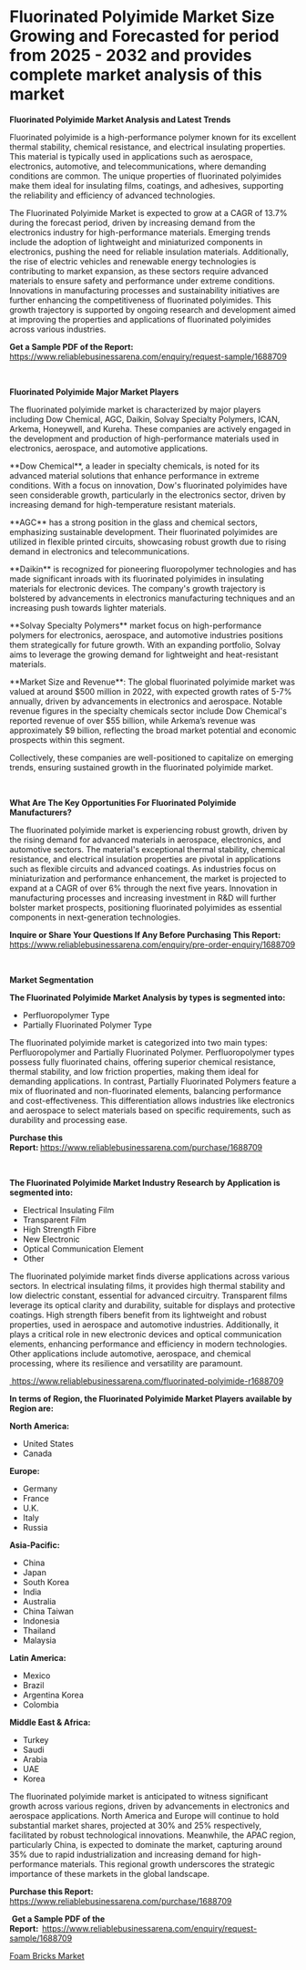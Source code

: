 <p><h1>Fluorinated Polyimide Market Size Growing and Forecasted for period from 2025 - 2032 and provides complete market analysis of this market</h1></p><p><strong>Fluorinated Polyimide Market Analysis and Latest Trends</strong></p>
<p><p>Fluorinated polyimide is a high-performance polymer known for its excellent thermal stability, chemical resistance, and electrical insulating properties. This material is typically used in applications such as aerospace, electronics, automotive, and telecommunications, where demanding conditions are common. The unique properties of fluorinated polyimides make them ideal for insulating films, coatings, and adhesives, supporting the reliability and efficiency of advanced technologies.</p><p>The Fluorinated Polyimide Market is expected to grow at a CAGR of 13.7% during the forecast period, driven by increasing demand from the electronics industry for high-performance materials. Emerging trends include the adoption of lightweight and miniaturized components in electronics, pushing the need for reliable insulation materials. Additionally, the rise of electric vehicles and renewable energy technologies is contributing to market expansion, as these sectors require advanced materials to ensure safety and performance under extreme conditions. Innovations in manufacturing processes and sustainability initiatives are further enhancing the competitiveness of fluorinated polyimides. This growth trajectory is supported by ongoing research and development aimed at improving the properties and applications of fluorinated polyimides across various industries.</p></p>
<p><strong>Get a Sample PDF of the Report:&nbsp;</strong> <a href="https://www.reliablebusinessarena.com/enquiry/request-sample/1688709?utm_campaign=2631&utm_medium=2&utm_source=Github&utm_content=ia&utm_term=01042025&utm_id=fluorinated-polyimide">https://www.reliablebusinessarena.com/enquiry/request-sample/1688709</a></p>
<p>&nbsp;</p>
<p><strong>Fluorinated Polyimide Major Market Players</strong></p>
<p><p>The fluorinated polyimide market is characterized by major players including Dow Chemical, AGC, Daikin, Solvay Specialty Polymers, ICAN, Arkema, Honeywell, and Kureha. These companies are actively engaged in the development and production of high-performance materials used in electronics, aerospace, and automotive applications.</p><p>**Dow Chemical**, a leader in specialty chemicals, is noted for its advanced material solutions that enhance performance in extreme conditions. With a focus on innovation, Dow's fluorinated polyimides have seen considerable growth, particularly in the electronics sector, driven by increasing demand for high-temperature resistant materials.</p><p>**AGC** has a strong position in the glass and chemical sectors, emphasizing sustainable development. Their fluorinated polyimides are utilized in flexible printed circuits, showcasing robust growth due to rising demand in electronics and telecommunications. </p><p>**Daikin** is recognized for pioneering fluoropolymer technologies and has made significant inroads with its fluorinated polyimides in insulating materials for electronic devices. The company's growth trajectory is bolstered by advancements in electronics manufacturing techniques and an increasing push towards lighter materials.</p><p>**Solvay Specialty Polymers** market focus on high-performance polymers for electronics, aerospace, and automotive industries positions them strategically for future growth. With an expanding portfolio, Solvay aims to leverage the growing demand for lightweight and heat-resistant materials.</p><p>**Market Size and Revenue**: The global fluorinated polyimide market was valued at around $500 million in 2022, with expected growth rates of 5-7% annually, driven by advancements in electronics and aerospace. Notable revenue figures in the specialty chemicals sector include Dow Chemical's reported revenue of over $55 billion, while Arkema’s revenue was approximately $9 billion, reflecting the broad market potential and economic prospects within this segment.</p><p>Collectively, these companies are well-positioned to capitalize on emerging trends, ensuring sustained growth in the fluorinated polyimide market.</p></p>
<p>&nbsp;</p>
<p><strong>What Are The Key Opportunities For Fluorinated Polyimide Manufacturers?</strong></p>
<p><p>The fluorinated polyimide market is experiencing robust growth, driven by the rising demand for advanced materials in aerospace, electronics, and automotive sectors. The material's exceptional thermal stability, chemical resistance, and electrical insulation properties are pivotal in applications such as flexible circuits and advanced coatings. As industries focus on miniaturization and performance enhancement, the market is projected to expand at a CAGR of over 6% through the next five years. Innovation in manufacturing processes and increasing investment in R&D will further bolster market prospects, positioning fluorinated polyimides as essential components in next-generation technologies.</p></p>
<p><strong>Inquire or Share Your Questions If Any Before Purchasing This Report:</strong> <a href="https://www.reliablebusinessarena.com/enquiry/pre-order-enquiry/1688709?utm_campaign=2631&utm_medium=2&utm_source=Github&utm_content=ia&utm_term=01042025&utm_id=fluorinated-polyimide">https://www.reliablebusinessarena.com/enquiry/pre-order-enquiry/1688709</a></p>
<p>&nbsp;</p>
<p><strong>Market Segmentation</strong></p>
<p><strong>The Fluorinated Polyimide Market Analysis by types is segmented into:</strong></p>
<p><ul><li>Perfluoropolymer Type</li><li>Partially Fluorinated Polymer Type</li></ul></p>
<p><p>The fluorinated polyimide market is categorized into two main types: Perfluoropolymer and Partially Fluorinated Polymer. Perfluoropolymer types possess fully fluorinated chains, offering superior chemical resistance, thermal stability, and low friction properties, making them ideal for demanding applications. In contrast, Partially Fluorinated Polymers feature a mix of fluorinated and non-fluorinated elements, balancing performance and cost-effectiveness. This differentiation allows industries like electronics and aerospace to select materials based on specific requirements, such as durability and processing ease.</p></p>
<p><strong>Purchase this Report:&nbsp;</strong><a href="https://www.reliablebusinessarena.com/purchase/1688709?utm_campaign=2631&utm_medium=2&utm_source=Github&utm_content=ia&utm_term=01042025&utm_id=fluorinated-polyimide">https://www.reliablebusinessarena.com/purchase/1688709</a></p>
<p>&nbsp;</p>
<p><strong>The Fluorinated Polyimide Market Industry Research by Application is segmented into:</strong></p>
<p><ul><li>Electrical Insulating Film</li><li>Transparent Film</li><li>High Strength Fibre</li><li>New Electronic</li><li>Optical Communication Element</li><li>Other</li></ul></p>
<p><p>The fluorinated polyimide market finds diverse applications across various sectors. In electrical insulating films, it provides high thermal stability and low dielectric constant, essential for advanced circuitry. Transparent films leverage its optical clarity and durability, suitable for displays and protective coatings. High strength fibers benefit from its lightweight and robust properties, used in aerospace and automotive industries. Additionally, it plays a critical role in new electronic devices and optical communication elements, enhancing performance and efficiency in modern technologies. Other applications include automotive, aerospace, and chemical processing, where its resilience and versatility are paramount.</p></p>
<p><a href="https://www.reliablebusinessarena.com/fluorinated-polyimide-r1688709?utm_campaign=2631&utm_medium=2&utm_source=Github&utm_content=ia&utm_term=01042025&utm_id=fluorinated-polyimide">&nbsp;https://www.reliablebusinessarena.com/fluorinated-polyimide-r1688709</a></p>
<p><strong>In terms of Region, the Fluorinated Polyimide Market Players available by Region are:</strong></p>
<p>
    <p> <strong> North America: </strong>
        <ul>
            <li>United States</li>
            <li>Canada</li>
        </ul>
        </p> 
    <p> <strong> Europe: </strong>
        <ul>
            <li>Germany</li>
            <li>France</li>
            <li>U.K.</li>
            <li>Italy</li>
            <li>Russia</li>
        </ul>
        </p> 
    <p> <strong> Asia-Pacific: </strong>
        <ul>
            <li>China</li>
            <li>Japan</li>
            <li>South Korea</li>
            <li>India</li>
            <li>Australia</li>
            <li>China Taiwan</li>
            <li>Indonesia</li>
            <li>Thailand</li>
            <li>Malaysia</li>
        </ul>
        </p> 
    <p> <strong> Latin America: </strong>
        <ul>
            <li>Mexico</li>
            <li>Brazil</li>
            <li>Argentina Korea</li>
            <li>Colombia</li>
        </ul>
        </p> 
    <p> <strong> Middle East & Africa: </strong>
        <ul>
            <li>Turkey</li>
            <li>Saudi</li>
            <li>Arabia</li>
            <li>UAE</li>
            <li>Korea</li>
        </ul>
    </p>
    </p>
<p><p>The fluorinated polyimide market is anticipated to witness significant growth across various regions, driven by advancements in electronics and aerospace applications. North America and Europe will continue to hold substantial market shares, projected at 30% and 25% respectively, facilitated by robust technological innovations. Meanwhile, the APAC region, particularly China, is expected to dominate the market, capturing around 35% due to rapid industrialization and increasing demand for high-performance materials. This regional growth underscores the strategic importance of these markets in the global landscape.</p></p>
<p><strong>Purchase this Report: </strong><a href="https://www.reliablebusinessarena.com/purchase/1688709?utm_campaign=2631&utm_medium=2&utm_source=Github&utm_content=ia&utm_term=01042025&utm_id=fluorinated-polyimide">https://www.reliablebusinessarena.com/purchase/1688709</a></p>
<p>&nbsp;<strong>Get a Sample PDF of the Report:&nbsp;&nbsp;</strong><a href="https://www.reliablebusinessarena.com/enquiry/request-sample/1688709?utm_campaign=2631&utm_medium=2&utm_source=Github&utm_content=ia&utm_term=01042025&utm_id=fluorinated-polyimide">https://www.reliablebusinessarena.com/enquiry/request-sample/1688709</a></p>
<p><strong></strong></p>
<p><p><a href="https://github.com/FassouRP/Market-Research-Report-List-7/blob/main/foam-bricks-market.md?utm_campaign=2631&utm_medium=2&utm_source=Github&utm_content=ia&utm_term=01042025&utm_id=fluorinated-polyimide">Foam Bricks Market</a></p></p>